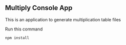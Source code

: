 ## Multiply Console App

This is an application to generate multiplication table files

Run this command

```
npm install
```